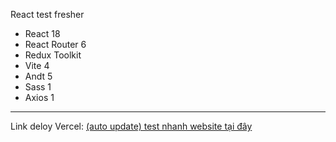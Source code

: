 React test fresher
- React 18
- React Router 6
- Redux Toolkit
- Vite 4
- Andt 5
- Sass 1
- Axios 1

---

Link deloy Vercel: [(auto update) test nhanh website tại đây](https://fe-vite-react-test-git-main-nguyen-xuan-ans-projects.vercel.app/)